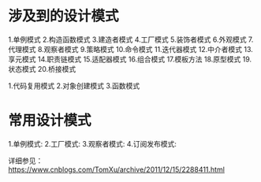 # 涉及到的设计模式
1.单例模式
2.构造函数模式
3.建造者模式
4.工厂模式
5.装饰者模式
6.外观模式
7.代理模式
8.观察者模式
9.策略模式
10.命令模式
11.迭代器模式
12.中介者模式
13.享元模式
14.职责链模式
15.适配器模式
16.组合模式
17.模板方法
18.原型模式
19.状态模式
20.桥接模式


1.代码复用模式
2.对象创建模式
3.函数模式

# 常用设计模式

1.单例模式:
2.工厂模式:
3.观察者模式:
4.订阅发布模式:


详细参见：
  https://www.cnblogs.com/TomXu/archive/2011/12/15/2288411.html

